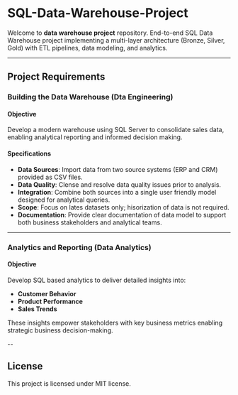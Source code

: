 # SQL-Data-Warehouse-Project
Welcome to **data warehouse project** repository.
End-to-end SQL Data Warehouse project implementing a multi-layer architecture (Bronze, Silver, Gold) with ETL pipelines, data modeling, and analytics.

---

## Project Requirements


### Building the Data Warehouse (Dta Engineering)


#### Objective
Develop a modern warehouse using SQL Server to consolidate sales data, enabling analytical reporting and informed decision making.

#### Specifications
- **Data Sources**: Import data from two source systems (ERP and CRM) provided as CSV files.
- **Data Quality**: Clense and resolve data quality issues prior to analysis.
- **Integration**: Combine both sources into a single user friendly model designed for analytical queries.
- **Scope**: Focus on lates datasets only; hisorization of data is not required.
- **Documentation**: Provide clear documentation of data model to support both business stakeholders and analytical teams.

----
  ### Analytics and Reporting (Data Analytics)


  #### Objective
  Develop SQL based analytics to deliver detailed insights into:
  - **Customer Behavior**
  - **Product Performance**
  - **Sales Trends**

  These insights empower stakeholders with key business metrics enabling strategic business decision-making.

  --

  ## License
  This project is licensed under MIT license.

